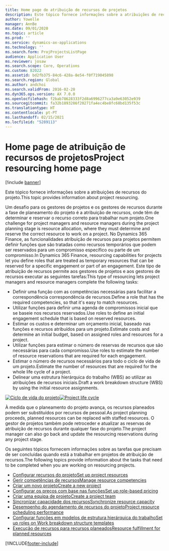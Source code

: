 ```yaml
---
title: Home page de atribuição de recursos de projetos
description: Este tópico fornece informações sobre a atribuições de recursos do projeto.
author: Yowelle
manager: AnnBe
ms.date: 09/01/2020
ms.topic: article
ms.prod: ''
ms.service: dynamics-ax-applications
ms.technology: ''
ms.search.form: ProjProjectsListPage
audience: Application User
ms.reviewer: josaw
ms.search.scope: Core, Operations
ms.custom: 82022
ms.assetid: bd2fb375-84c6-428a-8e54-f0f719045898
ms.search.region: Global
ms.author: andchoi
ms.search.validFrom: 2016-02-28
ms.dyn365.ops.version: AX 7.0.0
ms.openlocfilehash: f2bab78628333f2d8a6996277ca3a9e63052e939
ms.sourcegitcommit: fa32b1893286f20271fa4ec4be8fc68bd135f53c
ms.translationtype: HT
ms.contentlocale: pt-PT
ms.lasthandoff: 02/15/2021
ms.locfileid: "5289113"
---
```

# <a name="project-resourcing-home-page"></a><span data-ttu-id="0d36e-103">Home page de atribuição de recursos de projetos</span><span class="sxs-lookup"><span data-stu-id="0d36e-103">Project resourcing home page</span></span>

[!include [banner](../includes/banner.md)]

<span data-ttu-id="0d36e-104">Este tópico fornece informações sobre a atribuições de recursos do projeto.</span><span class="sxs-lookup"><span data-stu-id="0d36e-104">This topic provides information about project resourcing.</span></span>

<span data-ttu-id="0d36e-105">Um desafio para os gestores de projetos e os gestores de recursos durante a fase de planeamento do projeto é a atribuição de recursos, onde têm de determinar e reservar o recurso correto para trabalhar num projeto.</span><span class="sxs-lookup"><span data-stu-id="0d36e-105">One challenge for project managers and resource managers during the project planning stage is resource allocation, where they must determine and reserve the correct resource to work on a project.</span></span> <span data-ttu-id="0d36e-106">No Dynamics 365 Finance, as funcionalidades atribuição de recursos para projetos permitem definir funções que são tratadas como recursos temporários que podem ser reservados para um compromisso específico ou parte de um compromisso.</span><span class="sxs-lookup"><span data-stu-id="0d36e-106">In Dynamics 365 Finance, resourcing capabilities for projects let you define roles that are treated as temporary resources that can be reserved for a specific engagement or part of an engagement.</span></span> <span data-ttu-id="0d36e-107">Este tipo de atribuição de recursos permite aos gestores de projetos e aos gestores de recursos executar as seguintes tarefas:</span><span class="sxs-lookup"><span data-stu-id="0d36e-107">This type of resourcing lets project managers and resource managers complete the following tasks:</span></span>

- <span data-ttu-id="0d36e-108">Definir uma função com as competências necessárias para facilitar a correspondência correspondência de recursos.</span><span class="sxs-lookup"><span data-stu-id="0d36e-108">Define a role that has the required competencies, so that it's easy to match resources.</span></span>
- <span data-ttu-id="0d36e-109">Utilizar funções para definir uma agenda de compromissos inicial que se baseie nos recursos reservados.</span><span class="sxs-lookup"><span data-stu-id="0d36e-109">Use roles to define an initial engagement schedule that is based on reserved resources.</span></span>
- <span data-ttu-id="0d36e-110">Estimar os custos e determinar um orçamento inicial, baseado nas funções e recursos atribuídos para um projeto.</span><span class="sxs-lookup"><span data-stu-id="0d36e-110">Estimate costs and determine an initial budget, based on assigned roles and resources for a project.</span></span>
- <span data-ttu-id="0d36e-111">Utilizar funções para estimar o número de reservas de recursos que são necessárias para cada compromisso.</span><span class="sxs-lookup"><span data-stu-id="0d36e-111">Use roles to estimate the number of resource reservations that are required for each engagement.</span></span>
- <span data-ttu-id="0d36e-112">Estimar o número de recursos necessários para todo o ciclo de vida de um projeto.</span><span class="sxs-lookup"><span data-stu-id="0d36e-112">Estimate the number of resources that are required for the whole life cycle of a project.</span></span>
- <span data-ttu-id="0d36e-113">Delinear uma estrutura hierárquica do trabalho (WBS) ao utilizar as atribuições de recursos iniciais.</span><span class="sxs-lookup"><span data-stu-id="0d36e-113">Draft a work breakdown structure (WBS) by using the initial resource assignments.</span></span>

<span data-ttu-id="0d36e-114">[![Ciclo de vida do projeto](./media/projectresourcing02-1024x812.jpg)](./media/projectresourcing02.jpg)</span><span class="sxs-lookup"><span data-stu-id="0d36e-114">[![Project life cycle](./media/projectresourcing02-1024x812.jpg)](./media/projectresourcing02.jpg)</span></span>

<span data-ttu-id="0d36e-115">À medida que o planeamento do projeto avança, os recursos planeados podem ser substituídos por recursos de pessoal.</span><span class="sxs-lookup"><span data-stu-id="0d36e-115">As project planning proceeds, planned resources can be replaced with staffed resources.</span></span> <span data-ttu-id="0d36e-116">O gestor de projetos também pode retroceder e atualizar as reservas de atribuição de recursos durante qualquer fase do projeto.</span><span class="sxs-lookup"><span data-stu-id="0d36e-116">The project manager can also go back and update the resourcing reservations during any project stage.</span></span>

<span data-ttu-id="0d36e-117">Os seguintes tópicos fornecem informações sobre as tarefas que precisam de ser concluídas quando está a trabalhar em projetos de atribuição de recursos.</span><span class="sxs-lookup"><span data-stu-id="0d36e-117">The following topics provide information about the tasks that need to be completed when you are working on resourcing projects.</span></span>

- [<span data-ttu-id="0d36e-118">Configurar recursos do projeto</span><span class="sxs-lookup"><span data-stu-id="0d36e-118">Set up project resources</span></span>](set-up-project-resources.md)
- [<span data-ttu-id="0d36e-119">Gerir competências de recursos</span><span class="sxs-lookup"><span data-stu-id="0d36e-119">Manage resource competencies</span></span>](manage-resource-competencies.md)
- [<span data-ttu-id="0d36e-120">Criar um novo projeto</span><span class="sxs-lookup"><span data-stu-id="0d36e-120">Create a new project</span></span>](create-new-project.md)
- [<span data-ttu-id="0d36e-121">Configurar os preços com base nas funções</span><span class="sxs-lookup"><span data-stu-id="0d36e-121">Set up role-based pricing</span></span>](set-up-role-based-pricing.md)
- [<span data-ttu-id="0d36e-122">Criar uma equipa de projeto</span><span class="sxs-lookup"><span data-stu-id="0d36e-122">Create a project team</span></span>](create-project-team.md)
- [<span data-ttu-id="0d36e-123">Sincronizar capacidade dos recursos</span><span class="sxs-lookup"><span data-stu-id="0d36e-123">Synchronize resource capacity</span></span>](synchronize-resource-capacity.md)
- [<span data-ttu-id="0d36e-124">Desempenho do agendamento de recursos do projeto</span><span class="sxs-lookup"><span data-stu-id="0d36e-124">Project resource scheduling performance</span></span>](project-scheduling-performance.md)
- [<span data-ttu-id="0d36e-125">Configurar funções em modelos de estrutura hierárquica do trabalho</span><span class="sxs-lookup"><span data-stu-id="0d36e-125">Set up roles on Work breakdown structure templates</span></span>](set-up-roles-wbs-template.md)
- [<span data-ttu-id="0d36e-126">Execução de recursos para recursos planeados</span><span class="sxs-lookup"><span data-stu-id="0d36e-126">Resource fulfillment for planned resources</span></span>](resource-fulfillment-planned-resources.md)


[!INCLUDE[footer-include](../includes/footer-banner.md)]